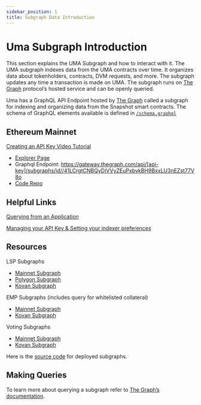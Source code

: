 ```yaml
---
sidebar_position: 1
title: Subgraph Data Introduction
---
```


# Uma Subgraph Introduction

This section explains the UMA Subgraph and how to interact with it. The UMA subgraph indexes data from the UMA contracts over time. It organizes data about tokenholders, contracts, DVM requests, and more. The subgraph updates any time a transaction is made on UMA. The subgraph runs on [The Graph](https://thegraph.com/) protocol’s hosted service and can be openly queried.

Uma has a GraphQL API Endpoint hosted by [The Graph](https://thegraph.com/docs/about/introduction#what-the-graph-is) called a subgraph for indexing and organizing data from the Snapshot smart contracts. The schema of GraphQL elements available is defined in [`/schema.graphql` ](https://github.com/balancer-labs/balancer-subgraph-v2/blob/master/schema.graphql)

## Ethereum Mainnet

[Creating an API Key Video Tutorial](https://www.youtube.com/watch?v=UrfIpm-Vlgs)

- [Explorer Page](https://thegraph.com/explorer/subgraph?id=FVmuv3TndQDNd2BWARV8Y27yuKKukryKXPzvAS5E7htC&view=Overview)
- Graphql Endpoint: https://gateway.thegraph.com/api/[api-key]/subgraphs/id//41LCrgtCNBQyDiVVyZEuPxbvkBH9BxxLU3nEZst77V8o
- [Code Repo](https://github.com/UMAprotocol/subgraphs)

## Helpful Links

[Querying from an Application](https://thegraph.com/docs/en/developer/querying-from-your-app/)

[Managing your API Key & Setting your indexer preferences](https://thegraph.com/docs/en/studio/managing-api-keys/)

## Resources

LSP Subgraphs

- [Mainnet Subgraph](https://thegraph.com/hosted-service/subgraph/umaprotocol/mainnet-lsp)
- [Polygon Subgraph](https://thegraph.com/hosted-service/subgraph/umaprotocol/polygon-lsp)
- [Kovan Subgraph](https://thegraph.com/hosted-service/subgraph/umaprotocol/kovan-lsp)

EMP Subgraphs (includes query for whitelisted collateral)

- [Mainnet Subgraph](https://thegraph.com/explorer/subgraph/umaprotocol/mainnet-contracts)
- [Kovan Subgraph](https://thegraph.com/explorer/subgraph/umaprotocol/kovan-contracts)

Voting Subgraphs

- [Mainnet Subgraph](https://thegraph.com/explorer/subgraph/umaprotocol/mainnet-voting)
- [Kovan Subgraph](https://thegraph.com/explorer/subgraph/umaprotocol/kovan-voting)

Here is the [source code](https://github.com/UMAprotocol/subgraphs) for deployed subgraphs.

## Making Queries

To learn more about querying a subgraph refer to [The Graph’s documentation](https://thegraph.com/docs/about/introduction).

